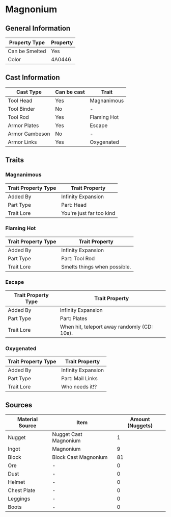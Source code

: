 # Magnonium

## General Information

| Property Type  | Property |
| -------------- | -------- |
| Can be Smelted | Yes      |
| Color          | 4A0446   |

## Cast Information

| Cast Type      | Can be cast | Trait       |
| -------------- | ----------- | ----------- |
| Tool Head      | Yes         | Magnanimous |
| Tool Binder    | No          | -           |
| Tool Rod       | Yes         | Flaming Hot |
| Armor Plates   | Yes         | Escape      |
| Armor Gambeson | No          | -           |
| Armor Links    | Yes         | Oxygenated  |

## Traits

### Magnanimous

| Trait Property Type | Trait Property           |
| ------------------- | ------------------------ |
| Added By            | Infinity Expansion       |
| Part Type           | Part: Head               |
| Trait Lore          | You're just far too kind |

### Flaming Hot

| Trait Property Type | Trait Property               |
| ------------------- | ---------------------------- |
| Added By            | Infinity Expansion           |
| Part Type           | Part: Tool Rod               |
| Trait Lore          | Smelts things when possible. |

### Escape

| Trait Property Type | Trait Property                              |
| ------------------- | ------------------------------------------- |
| Added By            | Infinity Expansion                          |
| Part Type           | Part: Plates                                |
| Trait Lore          | When hit, teleport away randomly (CD: 10s). |

### Oxygenated

| Trait Property Type | Trait Property     |
| ------------------- | ------------------ |
| Added By            | Infinity Expansion |
| Part Type           | Part: Mail Links   |
| Trait Lore          | Who needs it!?     |

## Sources

| Material Source | Item                  | Amount (Nuggets) |
| --------------- | --------------------- | ---------------- |
| Nugget          | Nugget Cast Magnonium | 1                |
| Ingot           | Magnonium             | 9                |
| Block           | Block Cast Magnonium  | 81               |
| Ore             | -                     | 0                |
| Dust            | -                     | 0                |
| Helmet          | -                     | 0                |
| Chest Plate     | -                     | 0                |
| Leggings        | -                     | 0                |
| Boots           | -                     | 0                |
